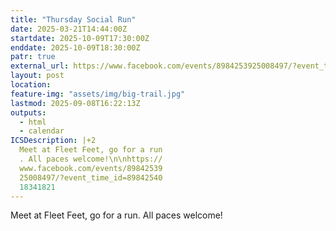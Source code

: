 ```yaml
---
title: "Thursday Social Run"
date: 2025-03-21T14:44:00Z
startdate: 2025-10-09T17:30:00Z
enddate: 2025-10-09T18:30:00Z
patr: true
external_url: https://www.facebook.com/events/8984253925008497/?event_time_id=8984254018341821
layout: post
location: 
feature-img: "assets/img/big-trail.jpg"
lastmod: 2025-09-08T16:22:13Z
outputs:
  - html
  - calendar
ICSDescription: |+2
  Meet at Fleet Feet, go for a run  . All paces welcome!\n\nhttps://  www.facebook.com/events/89842539  25008497/?event_time_id=89842540  18341821
---
```


Meet at Fleet Feet, go for a run. All paces welcome!<br>
  <br>
  
